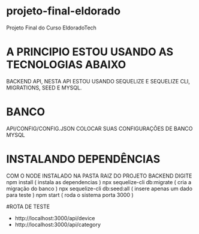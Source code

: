 # projeto-final-eldorado
Projeto Final do Curso EldoradoTech

# A PRINCIPIO ESTOU USANDO AS TECNOLOGIAS ABAIXO
BACKEND API, NESTA API ESTOU USANDO SEQUELIZE E SEQUELIZE CLI, MIGRATIONS, SEED E MYSQL.

# BANCO 
API/CONFIG/CONFIG.JSON
  COLOCAR SUAS CONFIGURAÇÕES DE BANCO MYSQL
  
# INSTALANDO DEPENDÊNCIAS 
  COM O NODE INSTALADO NA PASTA RAIZ DO PROJETO BACKEND DIGITE
    npm install ( instala as dependencias )
    npx sequelize-cli db:migrate ( cria a migração do banco )
    npx sequelize-cli db:seed:all ( insere apenas um dado para teste )
    npm start ( roda o sistema porta 3000 )
 
 #ROTA DE TESTE
 - http://localhost:3000/api/device
 - http://localhost:3000/api/category


